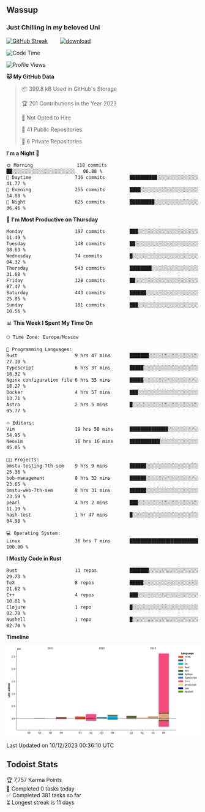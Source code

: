 ## Wassup 
### Just Chilling in my beloved Uni 

<!--
-->

[![GitHub Streak](http://github-readme-streak-stats.herokuapp.com?user=archeoss&theme=shades-of-purple&hide_border=true&date_format=j%20M%5B%20Y%5D)](https://git.io/streak-stats)&nbsp;&nbsp;&nbsp;&nbsp;&nbsp;&nbsp;&nbsp;&nbsp;[![download](https://user-images.githubusercontent.com/68448737/147796309-d8b65b1d-4dde-40d9-b03a-2b42aaa6cd43.jpeg)
](http://bmstu.ru/)

<!--START_SECTION:waka-->
![Code Time](http://img.shields.io/badge/Code%20Time-2%2C201%20hrs%208%20mins-blue)

![Profile Views](http://img.shields.io/badge/Profile%20Views-1-blue)

**🐱 My GitHub Data** 

> 📦 399.8 kB Used in GitHub's Storage 
 > 
> 🏆 201 Contributions in the Year 2023
 > 
> 🚫 Not Opted to Hire
 > 
> 📜 41 Public Repositories 
 > 
> 🔑 6 Private Repositories 
 > 
**I'm a Night 🦉** 

```text
🌞 Morning                118 commits         ██░░░░░░░░░░░░░░░░░░░░░░░   06.88 % 
🌆 Daytime                716 commits         ██████████░░░░░░░░░░░░░░░   41.77 % 
🌃 Evening                255 commits         ████░░░░░░░░░░░░░░░░░░░░░   14.88 % 
🌙 Night                  625 commits         █████████░░░░░░░░░░░░░░░░   36.46 % 
```
📅 **I'm Most Productive on Thursday** 

```text
Monday                   197 commits         ███░░░░░░░░░░░░░░░░░░░░░░   11.49 % 
Tuesday                  148 commits         ██░░░░░░░░░░░░░░░░░░░░░░░   08.63 % 
Wednesday                74 commits          █░░░░░░░░░░░░░░░░░░░░░░░░   04.32 % 
Thursday                 543 commits         ████████░░░░░░░░░░░░░░░░░   31.68 % 
Friday                   128 commits         ██░░░░░░░░░░░░░░░░░░░░░░░   07.47 % 
Saturday                 443 commits         ██████░░░░░░░░░░░░░░░░░░░   25.85 % 
Sunday                   181 commits         ███░░░░░░░░░░░░░░░░░░░░░░   10.56 % 
```


📊 **This Week I Spent My Time On** 

```text
🕑︎ Time Zone: Europe/Moscow

💬 Programming Languages: 
Rust                     9 hrs 47 mins       ███████░░░░░░░░░░░░░░░░░░   27.10 % 
TypeScript               6 hrs 37 mins       █████░░░░░░░░░░░░░░░░░░░░   18.32 % 
Nginx configuration file 6 hrs 35 mins       █████░░░░░░░░░░░░░░░░░░░░   18.27 % 
Docker                   4 hrs 57 mins       ███░░░░░░░░░░░░░░░░░░░░░░   13.71 % 
Astro                    2 hrs 5 mins        █░░░░░░░░░░░░░░░░░░░░░░░░   05.77 % 

🔥 Editors: 
Vim                      19 hrs 50 mins      ██████████████░░░░░░░░░░░   54.95 % 
Neovim                   16 hrs 16 mins      ███████████░░░░░░░░░░░░░░   45.05 % 

🐱‍💻 Projects: 
bmstu-testing-7th-sem    9 hrs 9 mins        ██████░░░░░░░░░░░░░░░░░░░   25.36 % 
bob-management           8 hrs 32 mins       ██████░░░░░░░░░░░░░░░░░░░   23.65 % 
bmstu-web-7th-sem        8 hrs 31 mins       ██████░░░░░░░░░░░░░░░░░░░   23.59 % 
pearl                    4 hrs 2 mins        ███░░░░░░░░░░░░░░░░░░░░░░   11.19 % 
hash-test                1 hr 47 mins        █░░░░░░░░░░░░░░░░░░░░░░░░   04.98 % 

💻 Operating System: 
Linux                    36 hrs 7 mins       █████████████████████████   100.00 % 
```

**I Mostly Code in Rust** 

```text
Rust                     11 repos            ███████░░░░░░░░░░░░░░░░░░   29.73 % 
TeX                      8 repos             █████░░░░░░░░░░░░░░░░░░░░   21.62 % 
C++                      4 repos             ███░░░░░░░░░░░░░░░░░░░░░░   10.81 % 
Clojure                  1 repo              █░░░░░░░░░░░░░░░░░░░░░░░░   02.70 % 
Nushell                  1 repo              █░░░░░░░░░░░░░░░░░░░░░░░░   02.70 % 
```



**Timeline**

![Lines of Code chart](https://raw.githubusercontent.com/archeoss/archeoss/master/assets/bar_graph.png)


 Last Updated on 10/12/2023 00:36:10 UTC
<!--END_SECTION:waka-->

## Todoist Stats

<!-- TODO-IST:START -->
🏆  7,757 Karma Points           
🌸  Completed 0 tasks today           
✅  Completed 381 tasks so far           
⏳  Longest streak is 11 days
<!-- TODO-IST:END -->
